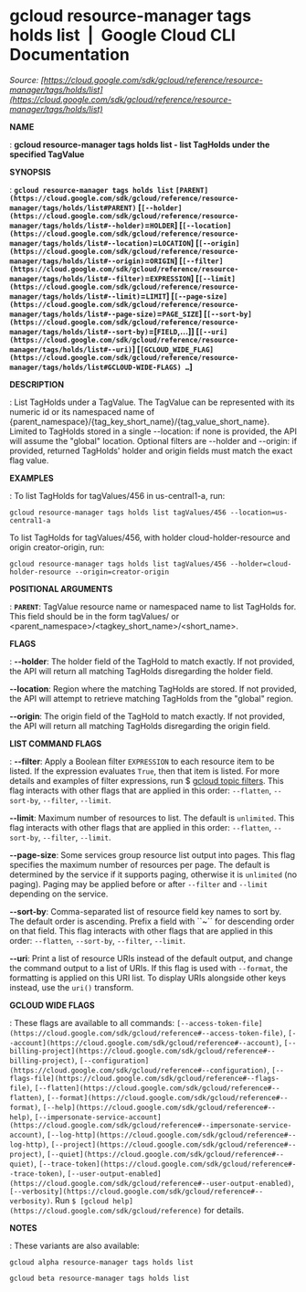 # gcloud resource-manager tags holds list  |  Google Cloud CLI Documentation

*Source: [https://cloud.google.com/sdk/gcloud/reference/resource-manager/tags/holds/list](https://cloud.google.com/sdk/gcloud/reference/resource-manager/tags/holds/list)*

**NAME**

: **gcloud resource-manager tags holds list - list TagHolds under the specified TagValue**

**SYNOPSIS**

: **`gcloud resource-manager tags holds list` `[PARENT](https://cloud.google.com/sdk/gcloud/reference/resource-manager/tags/holds/list#PARENT)` [`[--holder](https://cloud.google.com/sdk/gcloud/reference/resource-manager/tags/holds/list#--holder)`=`HOLDER`] [`[--location](https://cloud.google.com/sdk/gcloud/reference/resource-manager/tags/holds/list#--location)`=`LOCATION`] [`[--origin](https://cloud.google.com/sdk/gcloud/reference/resource-manager/tags/holds/list#--origin)`=`ORIGIN`] [`[--filter](https://cloud.google.com/sdk/gcloud/reference/resource-manager/tags/holds/list#--filter)`=`EXPRESSION`] [`[--limit](https://cloud.google.com/sdk/gcloud/reference/resource-manager/tags/holds/list#--limit)`=`LIMIT`] [`[--page-size](https://cloud.google.com/sdk/gcloud/reference/resource-manager/tags/holds/list#--page-size)`=`PAGE_SIZE`] [`[--sort-by](https://cloud.google.com/sdk/gcloud/reference/resource-manager/tags/holds/list#--sort-by)`=[`FIELD`,…]] [`[--uri](https://cloud.google.com/sdk/gcloud/reference/resource-manager/tags/holds/list#--uri)`] [`[GCLOUD_WIDE_FLAG](https://cloud.google.com/sdk/gcloud/reference/resource-manager/tags/holds/list#GCLOUD-WIDE-FLAGS) …`]**

**DESCRIPTION**

: List TagHolds under a TagValue. The TagValue can be represented with its numeric
id or its namespaced name of
{parent_namespace}/{tag_key_short_name}/{tag_value_short_name}. Limited to
TagHolds stored in a single --location: if none is provided, the API will assume
the "global" location. Optional filters are --holder and --origin: if provided,
returned TagHolds' holder and origin fields must match the exact flag value.

**EXAMPLES**

: To list TagHolds for tagValues/456 in us-central1-a, run:

```
gcloud resource-manager tags holds list tagValues/456 --location=us-central1-a
```

To list TagHolds for tagValues/456, with holder cloud-holder-resource and origin
creator-origin, run:

```
gcloud resource-manager tags holds list tagValues/456 --holder=cloud-holder-resource --origin=creator-origin
```

**POSITIONAL ARGUMENTS**

: **`PARENT`**:
TagValue resource name or namespaced name to list TagHolds for. This field
should be in the form tagValues/<id> or
<parent_namespace>/<tagkey_short_name>/<short_name>.

**FLAGS**

: **--holder**:
The holder field of the TagHold to match exactly. If not provided, the API will
return all matching TagHolds disregarding the holder field.

**--location**:
Region where the matching TagHolds are stored. If not provided, the API will
attempt to retrieve matching TagHolds from the "global" region.

**--origin**:
The origin field of the TagHold to match exactly. If not provided, the API will
return all matching TagHolds disregarding the origin field.

**LIST COMMAND FLAGS**

: **--filter**:
Apply a Boolean filter `EXPRESSION` to each resource item
to be listed. If the expression evaluates `True`, then that item is
listed. For more details and examples of filter expressions, run $ [gcloud topic filters](https://cloud.google.com/sdk/gcloud/reference/topic/filters). This flag
interacts with other flags that are applied in this order:
`--flatten`, `--sort-by`, `--filter`,
`--limit`.

**--limit**:
Maximum number of resources to list. The default is `unlimited`. This
flag interacts with other flags that are applied in this order:
`--flatten`, `--sort-by`, `--filter`,
`--limit`.

**--page-size**:
Some services group resource list output into pages. This flag specifies the
maximum number of resources per page. The default is determined by the service
if it supports paging, otherwise it is `unlimited` (no paging).
Paging may be applied before or after `--filter` and
`--limit` depending on the service.

**--sort-by**:
Comma-separated list of resource field key names to sort by. The default order
is ascending. Prefix a field with ``~´´ for descending order on that
field. This flag interacts with other flags that are applied in this order:
`--flatten`, `--sort-by`, `--filter`,
`--limit`.

**--uri**:
Print a list of resource URIs instead of the default output, and change the
command output to a list of URIs. If this flag is used with
`--format`, the formatting is applied on this URI list. To display
URIs alongside other keys instead, use the `uri()` transform.

**GCLOUD WIDE FLAGS**

: These flags are available to all commands: `[--access-token-file](https://cloud.google.com/sdk/gcloud/reference#--access-token-file)`,
`[--account](https://cloud.google.com/sdk/gcloud/reference#--account)`, `[--billing-project](https://cloud.google.com/sdk/gcloud/reference#--billing-project)`,
`[--configuration](https://cloud.google.com/sdk/gcloud/reference#--configuration)`,
`[--flags-file](https://cloud.google.com/sdk/gcloud/reference#--flags-file)`,
`[--flatten](https://cloud.google.com/sdk/gcloud/reference#--flatten)`, `[--format](https://cloud.google.com/sdk/gcloud/reference#--format)`, `[--help](https://cloud.google.com/sdk/gcloud/reference#--help)`, `[--impersonate-service-account](https://cloud.google.com/sdk/gcloud/reference#--impersonate-service-account)`,
`[--log-http](https://cloud.google.com/sdk/gcloud/reference#--log-http)`,
`[--project](https://cloud.google.com/sdk/gcloud/reference#--project)`, `[--quiet](https://cloud.google.com/sdk/gcloud/reference#--quiet)`, `[--trace-token](https://cloud.google.com/sdk/gcloud/reference#--trace-token)`, `[--user-output-enabled](https://cloud.google.com/sdk/gcloud/reference#--user-output-enabled)`,
`[--verbosity](https://cloud.google.com/sdk/gcloud/reference#--verbosity)`.
Run `$ [gcloud help](https://cloud.google.com/sdk/gcloud/reference)` for details.

**NOTES**

: These variants are also available:

```
gcloud alpha resource-manager tags holds list
```

```
gcloud beta resource-manager tags holds list
```